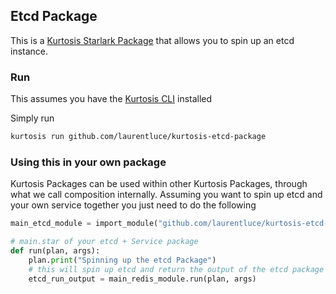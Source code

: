 ## Etcd Package

This is a [Kurtosis Starlark Package](https://docs.kurtosis.com/quickstart) that allows you to spin up an etcd instance.

### Run

This assumes you have the [Kurtosis CLI](https://docs.kurtosis.com/cli) installed

Simply run

```bash
kurtosis run github.com/laurentluce/kurtosis-etcd-package
```

### Using this in your own package

Kurtosis Packages can be used within other Kurtosis Packages, through what we call composition internally. Assuming you want to spin up etcd and your own service
together you just need to do the following

```py
main_etcd_module = import_module("github.com/laurentluce/kurtosis-etcd-package/main.star")

# main.star of your etcd + Service package
def run(plan, args):
    plan.print("Spinning up the etcd Package")
    # this will spin up etcd and return the output of the etcd package
    etcd_run_output = main_redis_module.run(plan, args)
```
